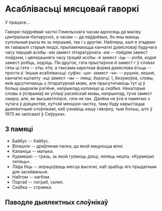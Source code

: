 # Асаблівасьці мясцовай гаворкі

У працэсе...

Гаворкі паўднёвай часткі Гомельскага часам адносяць да масіву
цэнтральна-беларускіх, а часам -- да паўднёвых, бо яны маюць супольныя рысы як
зь першымі, так і з другімі. Найперш, калі я згадваю як гаварылі старыя людзі,
прыпамінаюцца канчаткі дзеясловаў будучага часу першай асобы *-ам* замест
літаратурнага *-ем* -- *пойдам* замест *пойдзем*, і цяперашняга часу трэцяй
асобы *-я* замест *-іць* -- *робя*, *ходзя* замест *робіць*, *ходзіць*.
Па-другое, гэта прыстаўное *й* замест *г* ў словах *гэты* ці *гэта* -- *е́ты*,
*е́та*, а таксама кароткая форма дзеяслова *ёсьць* -- проста *ё*. Іншыя
асаблівасьці: суфікс *-шн-* замест *-чн-* -- *рушнік*, *яешня*, канчаткі
кшталту *-кці* замест *-чы* -- *пякці*, *берагці*. І, безумоўна, словы, якія
адсутнічаюць у літаратурнай мове, але прысутнічаюць тут ці ў больш шырокім
рэгіёне, напрыклад *капані́ца* ці *ска́бка*. Некаторыя словы я ўспрымаў як уплыў
расейскай мовы, напрыклад, *туча* замест *хмара*, але, як высьветлілася, гэта
ня так. Далёка ня ўсё я памятаю з чутага ў дзяцінстве, хутчэй меншую частку,
таму буду карыстацца дыялектнымі слоўнікамі, каб узнавіць нашу гаворку, тым
больш, што ў 1975 яе запісвалі ў Сеўруках.

## З памяці

- Ба́йбус -- бэйбус.
- Ві́лашнік -- драўляная палка, да якой мацуюцца вілкі.
- Капані́ца -- матыка.
- Курме́шкі -- гразь, зь якой гуляюць дзеці, лепяць нешта. «Курме́шкі лепяць».
- Ля́да біць -- апрацоўваць месца высечкі, каб зрабіць яго прыдатным для засейваньня.
- Набгом -- нагбом.
- Поргаб -- пограб, склеп.
- Ска́бка -- стрэмка.

## Паводле дыялектных слоўнікаў
